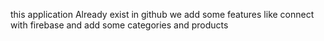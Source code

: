 this application Already exist in github we add some features like connect with firebase and add some categories and products 
